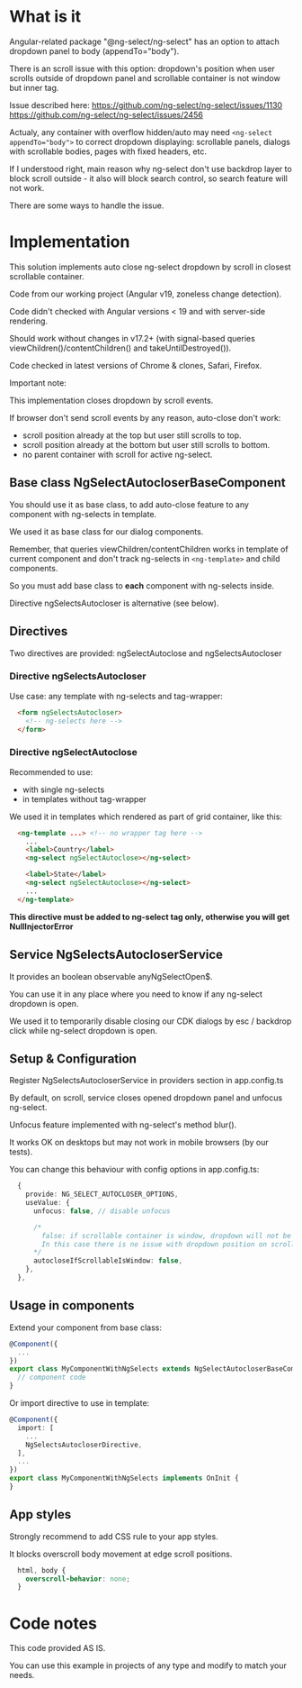 # What is it
Angular-related package "@ng-select/ng-select" has an option to attach dropdown panel to body (appendTo="body").

There is an scroll issue with this option: dropdown's position when user scrolls outside of dropdown panel and scrollable container is not window but inner tag.

Issue described here:
https://github.com/ng-select/ng-select/issues/1130
https://github.com/ng-select/ng-select/issues/2456

Actualy, any container with overflow hidden/auto may need `<ng-select appendTo="body">` to correct dropdown displaying: scrollable panels, dialogs with scrollable bodies, pages with fixed headers, etc.

If I understood right, main reason why ng-select don't use backdrop layer to block scroll outside - it also will block search control, so search feature will not work.

There are some ways to handle the issue.



# Implementation

This solution implements auto close ng-select dropdown by scroll in closest scrollable container.

Code from our working project (Angular v19, zoneless change detection).

Code didn't checked with Angular versions < 19 and with server-side rendering.

Should work without changes in v17.2+ (with signal-based queries viewChildren()/contentChildren() and takeUntilDestroyed()).


Code checked in latest versions of Chrome & clones, Safari, Firefox.

Important note:

This implementation closes dropdown by scroll events.

If browser don't send scroll events by any reason, auto-close don't work:
  - scroll position already at the top but user still scrolls to top.
  - scroll position already at the bottom but user still scrolls to bottom.
  - no parent container with scroll for active ng-select.



## Base class NgSelectAutocloserBaseComponent

You should use it as base class, to add auto-close feature to any component with ng-selects in template.

We used it as base class for our dialog components.

Remember, that queries viewChildren/contentChildren works in template of current component and don't track ng-selects in `<ng-template>` and child components.

So you must add base class to **each** component with ng-selects inside.

Directive ngSelectsAutocloser is alternative (see below).



## Directives

Two directives are provided: ngSelectAutoclose and ngSelectsAutocloser



### Directive ngSelectsAutocloser

Use case: any template with ng-selects and tag-wrapper:
``` html
  <form ngSelectsAutocloser>
    <!-- ng-selects here -->
  </form>
```



### Directive ngSelectAutoclose

Recommended to use:
  - with single ng-selects
  - in templates without tag-wrapper

We used it in templates which rendered as part of grid container, like this:
``` html
  <ng-template ...> <!-- no wrapper tag here -->
    ...
    <label>Country</label>
    <ng-select ngSelectAutoclose></ng-select>

    <label>State</label>
    <ng-select ngSelectAutoclose></ng-select>
    ...
  </ng-template>
```

**This directive must be added to ng-select tag only, otherwise you will get NullInjectorError**



## Service NgSelectsAutocloserService

It provides an boolean observable anyNgSelectOpen$.

You can use it in any place where you need to know if any ng-select dropdown is open.

We used it to temporarily disable closing our CDK dialogs by esc / backdrop click while ng-select dropdown is open.



## Setup & Configuration
Register NgSelectsAutocloserService in providers section in app.config.ts

By default, on scroll, service closes opened dropdown panel and unfocus ng-select.

Unfocus feature implemented with ng-select's method blur().

It works OK on desktops but may not work in mobile browsers (by our tests).

You can change this behaviour with config options in app.config.ts:
``` typescript
  {
    provide: NG_SELECT_AUTOCLOSER_OPTIONS,
    useValue: {
      unfocus: false, // disable unfocus

      /*
        false: if scrollable container is window, dropdown will not be closed.
        In this case there is no issue with dropdown position on scroll.
      */
      autocloseIfScrollableIsWindow: false,
    },
  },
```



## Usage in components
Extend your component from base class:
``` typescript
@Component({
  ...
})
export class MyComponentWithNgSelects extends NgSelectAutocloserBaseComponent implements OnInit {
  // component code
}
```

Or import directive to use in template:
``` typescript
@Component({
  import: [
    ...
    NgSelectsAutocloserDirective,
  ],
  ...
})
export class MyComponentWithNgSelects implements OnInit {
}
```



## App styles

Strongly recommend to add CSS rule to your app styles.

It blocks overscroll body movement at edge scroll positions.
``` css
  html, body {
    overscroll-behavior: none;
  }
```



# Code notes

This code provided AS IS.

You can use this example in projects of any type and modify to match your needs.
